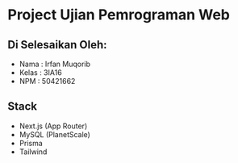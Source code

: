 # Project Ujian Pemrograman Web

## Di Selesaikan Oleh:

- Nama   : Irfan Muqorib
- Kelas  : 3IA16
- NPM    : 50421662

## Stack

- Next.js (App Router)
- MySQL (PlanetScale)
- Prisma
- Tailwind
